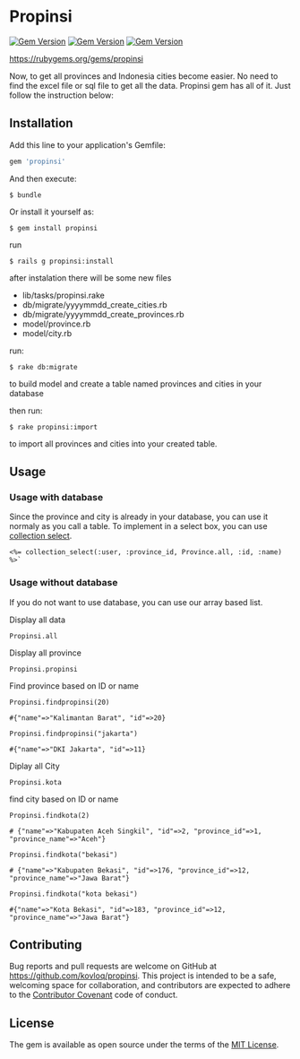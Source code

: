 # Propinsi
[![Gem Version](https://badge.fury.io/rb/propinsi.svg)](https://badge.fury.io/rb/propinsi) 
[![Gem Version](https://travis-ci.org/kovloq/propinsi.svg)](http://travis-ci.org/kovloq/propinsi) 
[![Gem Version](https://img.shields.io/gemnasium/kovloq/propinsi.svg)](https://gemnasium.com/kovloq/propinsi) 

https://rubygems.org/gems/propinsi

Now, to get all provinces and Indonesia cities become easier. No need to find the excel file or sql file to get all the data. Propinsi gem has all of it. Just follow the instruction below: 

## Installation

Add this line to your application's Gemfile:

```ruby
gem 'propinsi'
```

And then execute:

    $ bundle

Or install it yourself as:

    $ gem install propinsi

run 

	$ rails g propinsi:install

after instalation there will be some new files

- lib/tasks/propinsi.rake
- db/migrate/yyyymmdd_create_cities.rb
- db/migrate/yyyymmdd_create_provinces.rb
- model/province.rb
- model/city.rb 

run:

	$ rake db:migrate
to build model and create a table named provinces and cities in your database

then run: 

	$ rake propinsi:import
to import all provinces and cities into your created table. 

## Usage

### Usage with database
Since the province and city is already in your database, you can use it normaly as you call a table. 
To implement in a select box, you can use [collection select](http://guides.rubyonrails.org/form_helpers.html).

	<%= collection_select(:user, :province_id, Province.all, :id, :name) %>`

### Usage without database
If you do not want to use database, you can use our array based list.

Display all data

	Propinsi.all

Display all province

	Propinsi.propinsi

Find province based on ID or name

	Propinsi.findpropinsi(20)

	#{"name"=>"Kalimantan Barat", "id"=>20} 

	Propinsi.findpropinsi("jakarta")

	#{"name"=>"DKI Jakarta", "id"=>11} 

Diplay all City

	Propinsi.kota

find city based on ID or name

	Propinsi.findkota(2)

	# {"name"=>"Kabupaten Aceh Singkil", "id"=>2, "province_id"=>1, "province_name"=>"Aceh"} 

	Propinsi.findkota("bekasi")

	# {"name"=>"Kabupaten Bekasi", "id"=>176, "province_id"=>12, "province_name"=>"Jawa Barat"} 

	Propinsi.findkota("kota bekasi")

	#{"name"=>"Kota Bekasi", "id"=>183, "province_id"=>12, "province_name"=>"Jawa Barat"} 

## Contributing

Bug reports and pull requests are welcome on GitHub at https://github.com/kovloq/propinsi. This project is intended to be a safe, welcoming space for collaboration, and contributors are expected to adhere to the [Contributor Covenant](http://contributor-covenant.org) code of conduct.


## License

The gem is available as open source under the terms of the [MIT License](http://opensource.org/licenses/MIT).

